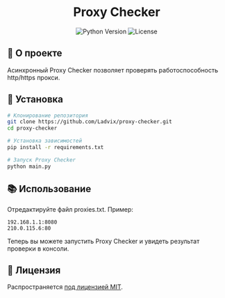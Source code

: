 <div align="center">

  # Proxy Checker
  
  <p>
    <img src="https://img.shields.io/badge/Python-3.7+-blue.svg" alt="Python Version">
    <img src="https://img.shields.io/badge/License-MIT-green.svg" alt="License">
  </p>

</div>

## 📌 О проекте

Асинхронный Proxy Checker позволяет проверять работоспособность http/https прокси.

## 🔧 Установка

```bash
# Клонирование репозитория
git clone https://github.com/Ladvix/proxy-checker.git
cd proxy-checker

# Установка зависимостей
pip install -r requirements.txt

# Запуск Proxy Checker
python main.py
```

## 📚 Использование

Отредактируйте файл proxies.txt.
Пример:
```
192.168.1.1:8080
210.0.115.6:80
```

Теперь вы можете запустить Proxy Checker и увидеть результат проверки в консоли.

## 📄 Лицензия

Распространяется [под лицензией MIT](https://github.com/Ladvix/Chimera/blob/main/LICENSE).
